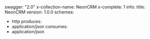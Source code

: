 swagger: "2.0"
x-collection-name: NeonCRM
x-complete: 1
info:
  title: NeonCRM
  version: 1.0.0
schemes:
- http
produces:
- application/json
consumes:
- application/json